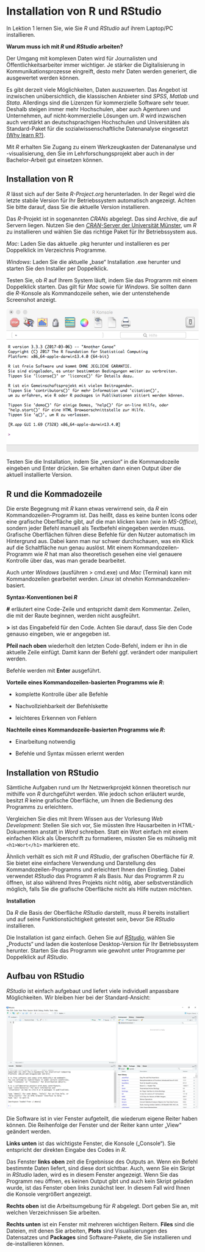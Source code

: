 # Installation von R und RStudio
In Lektion 1 lernen Sie, wie Sie *R* und *RStudio* auf ihrem Laptop/PC installieren.

**Warum muss ich mit *R* und *RStudio* arbeiten?**

Der Umgang mit komplexen Daten wird für Journalisten und Öffentlichkeitsarbeiter immer wichtiger. Je stärker die Digitalisierung in Kommunikationsprozesse eingreift, desto mehr Daten werden generiert, die ausgewertet werden können.

Es gibt derzeit viele Möglichkeiten, Daten auszuwerten. Das Angebot ist inzwischen unübersichtlich, die klassischen Anbieter sind *SPSS*, *Matlab* und *Stata*. Allerdings sind die Lizenzen für kommerzielle Software sehr teuer. Deshalb steigen immer mehr Hochschulen, aber auch Agenturen und Unternehmen, auf nicht-kommerzielle Lösungen um. *R* wird inzwischen auch verstärkt an deutschsprachigen Hochschulen und Universitäten als Standard-Paket für die sozialwissenschaftliche Datenanalyse eingesetzt [(Why learn R?)](http://www.northeastern.edu/levelblog/2016/05/17/why-learn-r/).

Mit *R* erhalten Sie Zugang zu einem Werkzeugkasten der Datenanalyse und -visualisierung, den Sie im Lehrforschungsprojekt aber auch in der Bachelor-Arbeit gut einsetzen können.

## Installation von R
*R* lässt sich auf der Seite *R-Project.org* herunterladen. In der Regel wird die letzte stabile Version für Ihr Betriebssystem automatisch angezeigt. Achten Sie bitte darauf, dass Sie die aktuelle Version installieren.

Das *R*-Projekt ist in sogenannten *CRANs* abgelegt. Das sind Archive, die auf Servern liegen. Nutzen Sie den [*CRAN*-Server der Universität Münster](https://cran.uni-muenster.de/), um *R* zu installieren und wählen Sie das richtige Paket für Ihr Betriebssystem aus.

*Mac*: Laden Sie das aktuelle .pkg herunter und installieren es per Doppelklick im Verzeichnis Programme.

*Windows*: Laden Sie die aktuelle „base“ Installation .exe herunter und starten Sie den Installer per Doppelklick. 

Testen Sie, ob *R* auf Ihrem System läuft, indem Sie das Programm mit einem Doppelklick starten. Das gilt für *Mac* sowie für *Windows*. Sie sollten dann die *R*-Konsole als Kommandozeile sehen, wie der untenstehende Screenshot anzeigt.

![R Konsole](/00_images/RKonsole.png)

Testen Sie die Installation, indem Sie „version“ in die Kommandozeile eingeben und Enter drücken. Sie erhalten dann einen Output über die aktuell installierte Version.

## R und die Kommadozeile
Die erste Begegnung mit *R* kann etwas verwirrend sein, da *R* ein Kommandozeilen-Programm ist. Das heißt, dass es keine bunten Icons oder eine grafische Oberfläche gibt, auf die man klicken kann (wie in *MS-Office*), sondern jeder Befehl manuell als Textbefehl eingegeben werden muss. Grafische Oberflächen führen diese Befehle für den Nutzer automatisch im Hintergrund aus. Dabei kann man nur schwer durchschauen, was ein Klick auf die Schaltfläche nun genau auslöst. Mit einem Kommandozeilen-Programm wie *R* hat man also theoretisch gesehen eine viel genauere Kontrolle über das, was man gerade bearbeitet.

Auch unter *Windows* (ausführen > cmd.exe) und *Mac* (Terminal) kann mit Kommandozeilen gearbeitet werden. *Linux* ist ohnehin Kommandozeilen-basiert.

**Syntax-Konventionen bei *R***

**#** erläutert eine Code-Zeile und entspricht damit dem Kommentar. Zeilen, die mit der Raute beginnen, werden nicht ausgfeührt.

**>** ist das Eingabefeld für den Code. Achten Sie darauf, dass Sie den Code genauso eingeben, wie er angegeben ist.

**Pfeil nach oben** wiederholt den letzten Code-Befehl, indem er ihn in die aktuelle Zeile einfügt. Damit kann der Befehl ggf. verändert oder manipuliert werden.

Befehle werden mit **Enter** ausgeführt.

**Vorteile eines Kommandozeilen-basierten Programms wie *R*:**

+ komplette Kontrolle über alle Befehle

+ Nachvollziehbarkeit der Befehlskette

+ leichteres Erkennen von Fehlern

**Nachteile eines Kommandozeile-basierten Programms wie *R*:**

+ Einarbeitung notwendig

+ Befehle und Syntax müssen erlernt werden

## Installation von RStudio
Sämtliche Aufgaben rund um Ihr Netzwerkprojekt können theoretisch nur mithilfe von *R* durchgeführt werden. Wie jedoch schon erläutert wurde, besitzt *R* keine grafische Oberfläche, um Ihnen die Bedienung des Programms zu erleichtern.

Vergleichen Sie dies mit Ihrem Wissen aus der Vorlesung *Web Development*: Stellen Sie sich vor, Sie müssten Ihre Hausarbeiten in HTML-Dokumenten anstatt in *Word* schreiben. Statt ein Wort einfach mit einem einfachen Klick als Überschrift zu formatieren, müssten Sie es mühselig mit `<h1>Wort</h1>` markieren etc.

Ähnlich verhält es sich mit *R* und *RStudio*, der grafischen Oberfläche für *R*. Sie bietet eine einfachere Verwendung und Darstellung des Kommandozeilen-Programms und erleichtert Ihnen den Einstieg. Dabei verwendet *RStudio* das Programm *R* als Basis. Nur das Programm *R* zu öffnen, ist also während Ihres Projekts nicht nötig, aber selbstverständlich möglich, falls Sie die grafische Oberfläche nicht als Hilfe nutzen möchten.

**Installation**

Da *R* die Basis der Oberfläche *RStudio* darstellt, muss *R* bereits installiert und auf seine Funktionstüchtigkeit getestet sein, bevor Sie *RStudio* installieren.

Die Installation ist ganz einfach. Gehen Sie auf [*RStudio*](https://www.rstudio.com/), wählen Sie „Products“ und laden die kostenlose Desktop-Version für Ihr Betriebssystem herunter. Starten Sie das Programm wie gewohnt unter Programme per Doppelklick auf *RStudio*.

## Aufbau von RStudio
*RStudio* ist einfach aufgebaut und liefert viele individuell anpassbare Möglichkeiten. Wir bleiben hier bei der Standard-Ansicht:

![Standard-Ansicht](/00_images/Aufbau.png)

Die Software ist in vier Fenster aufgeteilt, die wiederum eigene Reiter haben können. Die Reihenfolge der Fenster und der Reiter kann unter „View“ geändert werden.

**Links unten** ist das wichtigste Fenster, die Konsole („Console“). Sie entspricht der direkten Eingabe des Codes in *R*.

Das Fenster **links oben** zeit die Ergebnisse des Outputs an. Wenn ein Befehl bestimmte Daten liefert, sind diese dort sichtbar. Auch, wenn Sie ein Skript in *RStudio* laden, wird es in diesem Fenster angezeigt. Wenn Sie das Programm neu öffnen, es keinen Output gibt und auch kein Skript geladen wurde, ist das Fenster oben links zunächst leer. In diesem Fall wird Ihnen die Konsole vergrößert angezeigt.

**Rechts oben** ist die Arbeitsumgebung für *R* abgelegt. Dort geben Sie an, mit welchen Verzeichnissen Sie arbeiten.

**Rechts unten** ist ein Fenster mit mehreren wichtigen Reitern. **Files** sind die Dateien, mit denen Sie arbeiten, **Plots** sind Visualisierungen des Datensatzes und **Packages** sind Software-Pakete, die Sie installieren und de-installieren können.

